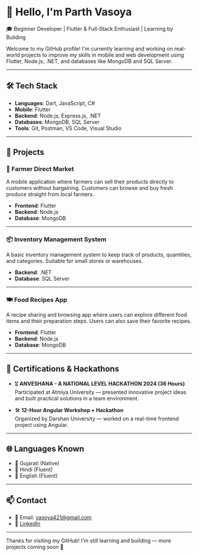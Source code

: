 # 👋 Hello, I'm Parth Vasoya

🎓 Beginner Developer | Flutter & Full-Stack Enthusiast | Learning by Building

Welcome to my GitHub profile! I'm currently learning and working on real-world projects to improve my skills in mobile and web development using Flutter, Node.js, .NET, and databases like MongoDB and SQL Server.

---

## 🛠️ Tech Stack

- **Languages**: Dart, JavaScript, C#
- **Mobile**: Flutter
- **Backend**: Node.js, Express.js, .NET
- **Databases**: MongoDB, SQL Server
- **Tools**: Git, Postman, VS Code, Visual Studio

---

## 📁 Projects

### 🌾 Farmer Direct Market
A mobile application where farmers can sell their products directly to customers without bargaining. Customers can browse and buy fresh produce straight from local farmers.

- **Frontend**: Flutter  
- **Backend**: Node.js  
- **Database**: MongoDB

---

### 📦 Inventory Management System
A basic inventory management system to keep track of products, quantities, and categories. Suitable for small stores or warehouses.

- **Backend**: .NET  
- **Database**: SQL Server

---

### 🍽️ Food Recipes App
A recipe sharing and browsing app where users can explore different food items and their preparation steps. Users can also save their favorite recipes.

- **Frontend**: Flutter  
- **Backend**: Node.js  
- **Database**: MongoDB

---

## 🏅 Certifications & Hackathons

- 🎖️ **ANVESHANA - A NATIONAL LEVEL HACKATHON 2024 (36 Hours)**  
  Participated at Atmiya University — presented innovative project ideas and built practical solutions in a team environment.

- 🛠️ **12-Hour Angular Workshop + Hackathon**  
  Organized by Darshan University — worked on a real-time frontend project using Angular.

---

## 🌐 Languages Known

- 💬 Gujarati (Native)
- 💬 Hindi (Fluent)
- 💬 English (Fluent)

---

## 📫 Contact

- 📧 Email: vasoya421@gmail.com 
- 🔗 [LinkedIn]([https://www.linkedin.com/in/your-linkedin-id](https://www.linkedin.com/in/vasoya-parth-82a69224b))

---

Thanks for visiting my GitHub! I'm still learning and building — more projects coming soon 🚀
